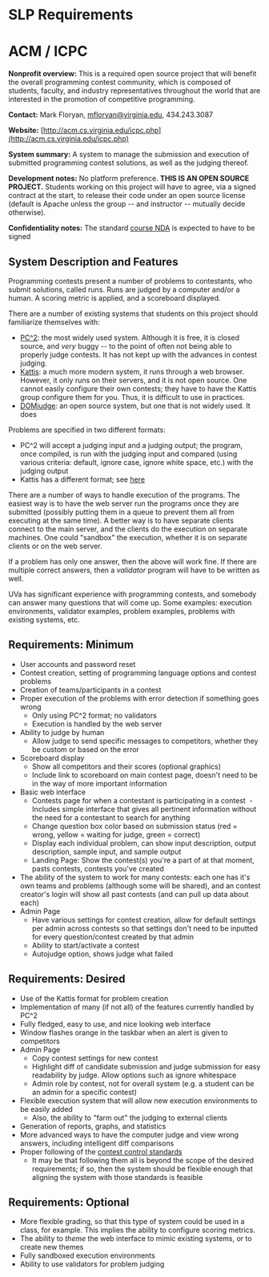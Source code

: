 # SLP Requirements

# ACM / ICPC

__Nonprofit overview:__ This is a required open source project that will benefit the overall programming contest community, which is composed of students, faculty, and industry representatives throughout the world that are interested in the promotion of competitive programming.

__Contact:__ Mark Floryan, mfloryan@virginia.edu, 434.243.3087

__Website:__ [http://acm.cs.virginia.edu/icpc.php](http://acm.cs.virginia.edu/icpc.php)

__System summary:__ A system to manage the submission and execution of submitted programming contest solutions, as well as the judging thereof.

__Development notes:__ No platform preference.  **THIS IS AN OPEN SOURCE PROJECT.**  Students working on this project will have to agree, via a signed contract at the start, to release their code under an open source license (default is Apache unless the group -- and instructor -- mutually decide otherwise).

__Confidentiality notes:__ The standard [course NDA](http://aaronbloomfield.github.io/slp/uva/legal.html) is expected to have to be signed


## System Description and Features

Programming contests present a number of problems to contestants, who submit solutions, called runs.  Runs are judged by a computer and/or a human.  A scoring metric is applied, and a scoreboard displayed.

There are a number of existing systems that students on this project should familiarize themselves with:

- [PC^2](http://pc2.ecs.csus.edu/): the most widely used system.  Although it is free, it is closed source, and *very* buggy -- to the point of often not being able to properly judge contests.  It has not kept up with the advances in contest judging.
- [Kattis](https://open.kattis.com/): a much more modern system, it runs through a web browser.  However, it only runs on their servers, and it is not open source.  One cannot easily configure their own contests; they have to have the Kattis group configure them for you.  Thus, it is difficult to use in practices.
- [DOMjudge](https://www.domjudge.org/): an open source system, but one that is not widely used.  It does 

Problems are specified in two different formats:

- PC^2 will accept a judging input and a judging output; the program, once compiled, is run with the judging input and compared (using various criteria: default, ignore case, ignore white space, etc.) with the judging output
- Kattis has a different format; see [here](https://github.com/Kattis/problemtools)

There are a number of ways to handle execution of the programs.  The easiest way is to have the web server run the programs once they are submitted (possibly putting them in a queue to prevent them all from executing at the same time).  A better way is to have separate clients connect to the main server, and the clients do the execution on separate machines.  One could "sandbox" the execution, whether it is on separate clients or on the web server.

If a problem has only one answer, then the above will work fine.  If there are multiple correct answers, then a *validator* program will have to be written as well.

UVa has significant experience with programming contests, and somebody can answer many questions that will come up.  Some examples: execution environments, validator examples, problem examples, problems with existing systems, etc.


## Requirements: Minimum

- User accounts and password reset
- Contest creation, setting of programming language options and contest problems
- Creation of teams/participants in a contest
- Proper execution of the problems with error detection if something goes wrong
  - Only using PC^2 format; no validators
  - Execution is handled by the web server
- Ability to judge by human
  - Allow judge to send specific messages to competitors, whether they be custom or based on the error
- Scoreboard display
  - Show all competitors and their scores (optional graphics)
  - Include link to scoreboard on main contest page, doesn't need to be in the way of more important information
- Basic web interface
  - Contests page for when a contestant is participating in a contest
  - Includes simple interface that gives all pertinent information without the need for a contestant to search for anything
  - Change question box color based on submission status (red = wrong, yellow = waiting for judge, green = correct)
  - Display each individual problem, can show input description, output description, sample input, and sample output
  - Landing Page: Show the contest(s) you're a part of at that moment, pasts contests, contests you've created
- The ability of the system to work for many contests: each one has it's own teams and problems (although some will be shared), and an contest creator's login will show all past contests (and can pull up data about each)
- Admin Page
  - Have various settings for contest creation, allow for default settings per admin across contests so that settings don't need to be inputted for every question/contest created by that admin
  - Ability to start/activate a contest
  - Autojudge option, shows judge what failed


## Requirements: Desired

- Use of the Kattis format for problem creation
- Implementation of many (if not all) of the features currently handled by PC^2
- Fully fledged, easy to use, and nice looking web interface
- Window flashes orange in the taskbar when an alert is given to competitors
- Admin Page
  - Copy contest settings for new contest
  - Highlight diff of candidate submission and judge submission for easy readability by judge. Allow options such as ignore whitespace
  - Admin role by contest, not for overall system (e.g. a student can be an admin for a specific contest)
- Flexible execution system that will allow new execution environments to be easily added
  - Also, the ability to "farm out" the judging to external clients
- Generation of reports, graphs, and statistics
- More advanced ways to have the computer judge and view wrong answers, including intelligent diff comparisons
- Proper following of the [contest control standards](https://clics.ecs.baylor.edu/index.php/Contest_Control_System)
  - It may be that following them all is beyond the scope of the desired requirements; if so, then the system should be flexible enough that aligning the system with those standards is feasible


## Requirements: Optional

- More flexible grading, so that this type of system could be used in a class, for example. This implies the ability to configure scoring metrics.
- The ability to *theme* the web interface to mimic existing systems, or to create new themes
- Fully sandboxed execution environments
- Ability to use validators for problem judging
